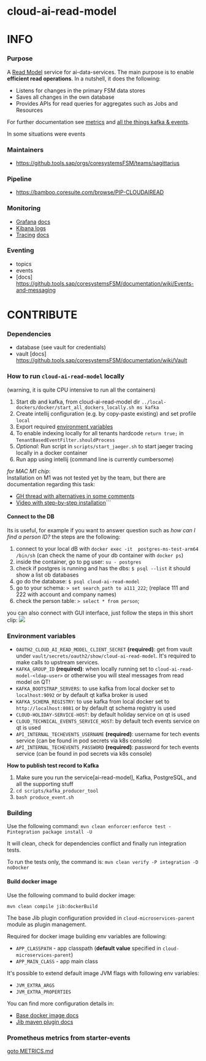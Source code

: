 # cloud-ai-read-model

# INFO

### Purpose
A [Read Model](https://cqrs.nu/tutorial/cs/03-read-models) service for ai-data-services.
The main purpose is to enable __efficient read operations__. In a nutshell, it does the following:
* Listens for changes in the primary FSM data stores
* Saves all changes in the own database 
* Provides APIs  for read queries for aggregates such as Jobs and Resources

For further documentation see [metrics](docs/METRICS.md) and [all the things kafka & events](docs/EVENTS_AND_SNAPSHOTS.md).

In some situations were events 
### Maintainers
- https://github.tools.sap/orgs/coresystemsFSM/teams/sagittarius

### Pipeline
- https://bamboo.coresuite.com/browse/PIP-CLOUDAIREAD

### Monitoring
- [Grafana](http://grafana.et-1.coreinfra.io/d/backend_cloud_microservices/backend-microservices?orgId=1&var-app=cloud-poc&var-pod=All) [docs](https://github.tools.sap/coresystemsFSM/documentation/wiki/Monitoring)
- [Kibana logs](https://elks-es.dev.coresuite.com/goto/32d87d5e45c257fc6dd587df86cbb01a)
- [Tracing](http://jaeger.et-1.coreinfra.io/search?end=1564063719071000&limit=20&lookback=1h&maxDuration&minDuration&service=cloud-ai-read-model&start=1564060119071000) [docs](https://github.tools.sap/coresystemsFSM/documentation/wiki/Logging-and-tracing)

### Eventing
- topics
- events
- [docs] https://github.tools.sap/coresystemsFSM/documentation/wiki/Events-and-messaging

# CONTRIBUTE

### Dependencies
- database (see vault for credentials)
- vault [docs] https://github.tools.sap/coresystemsFSM/documentation/wiki/Vault

### How to run `cloud-ai-read-model` locally

(warning, it is quite CPU intensive to run all the containers)
1. Start db and kafka, from cloud-ai-read-model dir `../local-dockers/docker/start_all_dockers_locally.sh ms kafka`
2. Create intellij configuration (e.g. by copy-paste existing) and set profile `local`
3. Export required [environment variables](#Environment-variables)
4. To enable indexing locally for all tenants hardcode `return true;` in `TenantBasedEventFilter.shouldProcess`
5. _Optional_: Run script in `scripts/start_jaeger.sh` to start jaeger tracing locally in a docker container
6. Run app using intellij (command line is  currently cumbersome)

_for MAC M1 chip_:<br>
Installation on M1 was not tested yet by the team, but there are documentation regarding this task:
 * [GH thread with alternatives in some comments](https://github.com/confluentinc/confluent-kafka-go/issues/591)
 * [Video with step-by-step installation](https://www.youtube.com/watch?v=_u_aWbm-ZJ0)```
#### Connect to the DB

Its is useful, for example if you want to answer question such as *how can I find a person ID?*
the steps are the following:
1. connect to your local dB with `docker exec -it  postgres-ms-test-arm64  /bin/sh` (can check the name of your db container with `docker ps`)
2. inside the container, go to pg user: `su - postgres`
3. check if postgres is running and has the dbs: `$ psql --list`  it should show a list ob databases
4. go do the database: `$ psql cloud-ai-read-model`
5. go to your schema: `> set search_path to a111_222`;  (replace 111 and 222 with account and company names)
6. check the person table: `> select * from person`;

you can also connect with GUI interface, just follow the steps in this short clip:
![](docs/connect-local-db-intelij.gif)

### Environment variables 

* `OAUTH2_CLOUD_AI_READ_MODEL_CLIENT_SECRET` **(required)**: get from vault under `vault/secrets/oauth2/show/cloud-ai-read-model`. It's required to make calls to upstream services.
* `KAFKA_GROUP_ID` **(required)**: when locally running set to `cloud-ai-read-model-<ldap-user>` or otherwise you will steal messages from read model on QT!
* `KAFKA_BOOTSTRAP_SERVERS`:  to use kafka from local docker set to `localhost:9092` or by default qt kafka broker is used
* `KAFKA_SCHEMA_REGISTRY`:  to use kafka from local docker set to `http://localhost:8081` or by default qt schema registry is used
* `CLOUD-HOLIDAY-SERVICE-HOST`: by default holiday service on qt is used
* `CLOUD_TECHNICAL_EVENTS_SERVICE_HOST`: by default tech events service on qt is used
* `API_INTERNAL_TECHEVENTS_USERNAME` **(required)**: username for tech events service (can be found in pod secrets via k8s console)
* `API_INTERNAL_TECHEVENTS_PASSWORD` **(required)**: password for tech events service (can be found in pod secrets via k8s console)


**How to publish test record to Kafka**

1. Make sure you run the service[ai-read-model], Kafka, PostgreSQL, and all the supporting stuff
2. `cd scripts/kafka_producer_tool`
3. `bash produce_event.sh`

### Building
Use the following command: `mvn clean enforcer:enforce test -Pintegration package install -U`

It will clean, check for dependencies conflict and finally run integration tests.

To run the tests only, the command is:
`mvn clean verify -P integration -D noDocker`

#### Build docker image
Use the following command to build docker image:
```
mvn clean compile jib:dockerBuild
```

The base Jib plugin configuration provided in `cloud-microservices-parent` module as plugin management.

Required for docker image building env variables are following:
- `APP_CLASSPATH` - app classpath (__default value__ specified in `cloud-microservices-parent`)
- `APP_MAIN_CLASS` - app main class

It's possible to extend default image JVM flags with following env variables:
- `JVM_EXTRA_ARGS`
- `JVM_EXTRA_PROPERTIES`

You can find more configuration details in:
- [Base docker image docs](https://github.tools.sap/coresystemsFSM/dockerfiles/tree/master/docker-base-java)
- [Jib maven plugin docs](https://github.com/GoogleContainerTools/jib/tree/master/jib-maven-plugin)


### Prometheus metrics from starter-events

[goto METRICS.md](docs/METRICS.md)